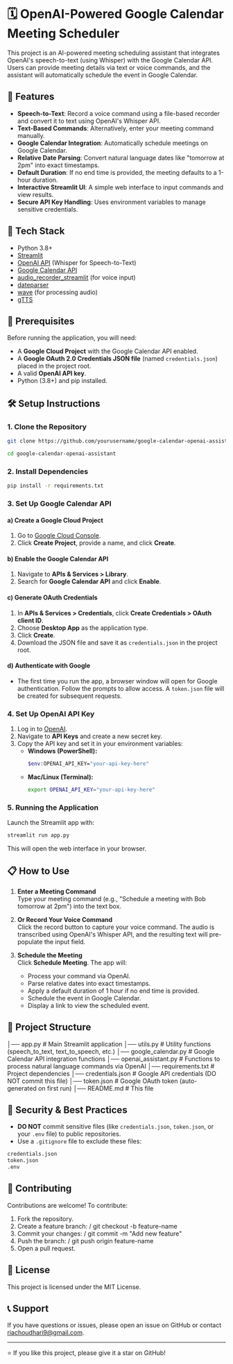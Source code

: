 # 🗓️ OpenAI-Powered Google Calendar Meeting Scheduler

This project is an AI-powered meeting scheduling assistant that integrates OpenAI's speech-to-text (using Whisper) with the Google Calendar API. Users can provide meeting details via text or voice commands, and the assistant will automatically schedule the event in Google Calendar.

## 📢 Features

- **Speech-to-Text**: Record a voice command using a file-based recorder and convert it to text using OpenAI's Whisper API.
- **Text-Based Commands**: Alternatively, enter your meeting command manually.
- **Google Calendar Integration**: Automatically schedule meetings on Google Calendar.
- **Relative Date Parsing**: Convert natural language dates like "tomorrow at 2pm" into exact timestamps.
- **Default Duration**: If no end time is provided, the meeting defaults to a 1-hour duration.
- **Interactive Streamlit UI**: A simple web interface to input commands and view results.
- **Secure API Key Handling**: Uses environment variables to manage sensitive credentials.

## 🚀 Tech Stack

- Python 3.8+
- [Streamlit](https://streamlit.io/)
- [OpenAI API](https://platform.openai.com/) (Whisper for Speech-to-Text)
- [Google Calendar API](https://developers.google.com/calendar)
- [audio_recorder_streamlit](https://github.com/jeffheaton/Audio-Recorder-Streamlit) (for voice input)
- [dateparser](https://dateparser.readthedocs.io/)
- [wave](https://docs.python.org/3/library/wave.html) (for processing audio)
- [gTTS](https://pypi.org/project/gTTS/)

## 🔑 Prerequisites

Before running the application, you will need:
- A **Google Cloud Project** with the Google Calendar API enabled.
- A **Google OAuth 2.0 Credentials JSON file** (named `credentials.json`) placed in the project root.
- A valid **OpenAI API key**.
- Python (3.8+) and pip installed.

## 🛠️ Setup Instructions

### 1. Clone the Repository

```sh
git clone https://github.com/yourusername/google-calendar-openai-assistant.git
``` 
```sh
cd google-calendar-openai-assistant
```

### 2. Install Dependencies

```sh
pip install -r requirements.txt
```

### 3. Set Up Google Calendar API

#### a) Create a Google Cloud Project

1. Go to [Google Cloud Console](https://console.cloud.google.com/).
2. Click **Create Project**, provide a name, and click **Create**.

#### b) Enable the Google Calendar API

1. Navigate to **APIs & Services > Library**.
2. Search for **Google Calendar API** and click **Enable**.

#### c) Generate OAuth Credentials

1. In **APIs & Services > Credentials**, click **Create Credentials > OAuth client ID**.
2. Choose **Desktop App** as the application type.
3. Click **Create**.
4. Download the JSON file and save it as `credentials.json` in the project root.

#### d) Authenticate with Google

- The first time you run the app, a browser window will open for Google authentication. Follow the prompts to allow access. A `token.json` file will be created for subsequent requests.

### 4. Set Up OpenAI API Key

1. Log in to [OpenAI](https://platform.openai.com/).
2. Navigate to **API Keys** and create a new secret key.
3. Copy the API key and set it in your environment variables:
   - **Windows (PowerShell):**  
     ```sh
     $env:OPENAI_API_KEY="your-api-key-here"
     ```
   - **Mac/Linux (Terminal):**  
     ```sh
     export OPENAI_API_KEY="your-api-key-here"
     ```

### 5. Running the Application

Launch the Streamlit app with:

```sh
streamlit run app.py
```

This will open the web interface in your browser.

## 📋 How to Use

1. **Enter a Meeting Command**  
   Type your meeting command (e.g., "Schedule a meeting with Bob tomorrow at 2pm") into the text box.

2. **Or Record Your Voice Command**  
   Click the record button to capture your voice command. The audio is transcribed using OpenAI's Whisper API, and the resulting text will pre-populate the input field.

3. **Schedule the Meeting**  
   Click **Schedule Meeting**. The app will:
   - Process your command via OpenAI.
   - Parse relative dates into exact timestamps.
   - Apply a default duration of 1 hour if no end time is provided.
   - Schedule the event in Google Calendar.
   - Display a link to view the scheduled event.

## 📂 Project Structure
│── app.py                  # Main Streamlit application
│── utils.py                # Utility functions (speech_to_text, text_to_speech, etc.)
│── google_calendar.py      # Google Calendar API integration functions
│── openai_assistant.py     # Functions to process natural language commands via OpenAI
│── requirements.txt        # Project dependencies
│── credentials.json        # Google API credentials (DO NOT commit this file)
│── token.json              # Google OAuth token (auto-generated on first run)
│── README.md               # This file


## 🔐 Security & Best Practices

- **DO NOT** commit sensitive files (like `credentials.json`, `token.json`, or your `.env` file) to public repositories.
- Use a `.gitignore` file to exclude these files:
```sh
credentials.json
token.json
.env
```

## 🤝 Contributing

Contributions are welcome! To contribute:
1. Fork the repository.
2. Create a feature branch: / git checkout -b feature-name
3. Commit your changes: / git commit -m "Add new feature"
4. Push the branch: / git push origin feature-name
5. Open a pull request.

## 📜 License

This project is licensed under the MIT License.

## 📞 Support

If you have questions or issues, please open an issue on GitHub or contact [riachoudhari9@gmail.com](mailto:riachoudhari9@gmail.com).

---

⭐ If you like this project, please give it a star on GitHub!

